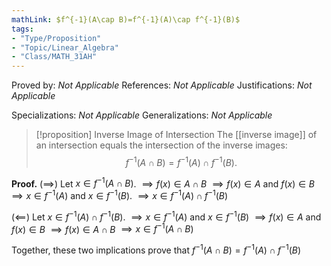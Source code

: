 ```yaml
---
mathLink: $f^{-1}(A\cap B)=f^{-1}(A)\cap f^{-1}(B)$
tags:
- "Type/Proposition"
- "Topic/Linear_Algebra"
- "Class/MATH_31AH"
---
```

Proved by: <i>Not Applicable</i>
References: <i>Not Applicable</i>
Justifications: <i>Not Applicable</i>

Specializations: <i>Not Applicable</i>
Generalizations: <i>Not Applicable</i>

> [!proposition] Inverse Image of Intersection
> The [[inverse image]] of an intersection equals the intersection of the inverse images:  
> $$f^{-1}(A\cap B)=f^{-1}(A)\cap f^{-1}(B).$$  

**Proof.**
($\implies$) Let $x\in f^{-1}(A\cap B)$.
$\implies f(x)\in A\cap B$
$\implies f(x)\in A$ and $f(x)\in B$
$\implies x\in f^{-1}(A)$ and $x\in f^{-1}(B)$.
$\implies x\in f^{-1}(A)\cap f^{-1}(B)$

($\impliedby$) Let $x\in f^{-1}(A)\cap f^{-1}(B)$.
$\implies x\in f^{-1}(A)$ and $x\in f^{-1}(B)$
$\implies f(x)\in A$ and $f(x)\in B$
$\implies f(x)\in A\cap B$
$\implies x\in f^{-1}(A\cap B)$

Together, these two implications prove that $f^{-1}(A\cap B)=f^{-1}(A)\cap f^{-1}(B)$
